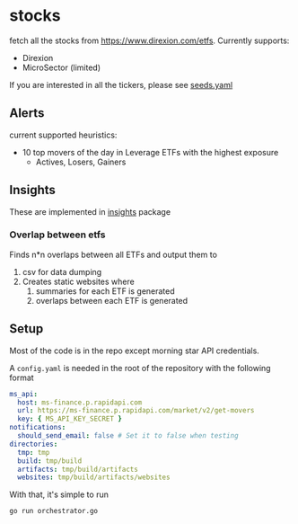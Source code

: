 # stocks

fetch all the stocks from https://www.direxion.com/etfs. Currently supports:

- Direxion
- MicroSector (limited)

If you are interested in all the tickers, please see [seeds.yaml](database/seeds.yaml)

## Alerts

current supported heuristics:

- 10 top movers of the day in Leverage ETFs with the highest exposure
    - Actives, Losers, Gainers

## Insights

These are implemented in [insights](insights) package

### Overlap between etfs

Finds n*n overlaps between all ETFs and output them to

1. csv for data dumping
2. Creates static websites where
    1. summaries for each ETF is generated
    2. overlaps between each ETF is generated

## Setup

Most of the code is in the repo except morning star API credentials.

A `config.yaml` is needed in the root of the repository with the following format

```yaml
ms_api:
  host: ms-finance.p.rapidapi.com
  url: https://ms-finance.p.rapidapi.com/market/v2/get-movers
  key: { MS_API_KEY_SECRET }
notifications:
  should_send_email: false # Set it to false when testing
directories:
  tmp: tmp
  build: tmp/build
  artifacts: tmp/build/artifacts
  websites: tmp/build/artifacts/websites
```

With that, it's simple to run

```bash
go run orchestrator.go
```